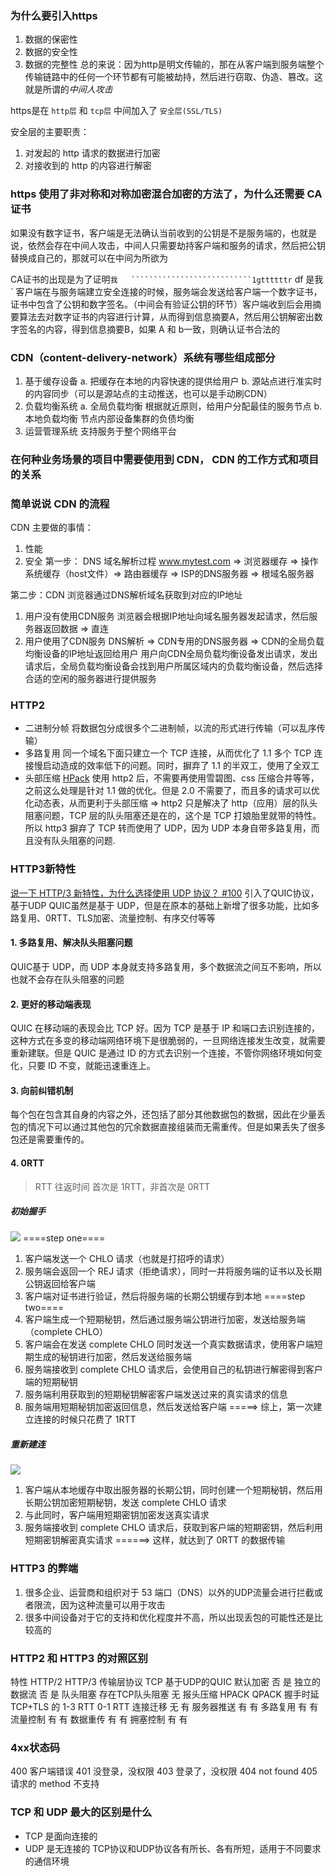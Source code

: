 ### 为什么要引入https
1. 数据的保密性
2. 数据的安全性
3. 数据的完整性
总的来说：因为http是明文传输的，那在从客户端到服务端整个传输链路中的任何一个环节都有可能被劫持，然后进行窃取、伪造、篡改。这就是所谓的*中间人攻击*

https是在 `http层` 和 `tcp层` 中间加入了 `安全层(SSL/TLS)`

安全层的主要职责：
1. 对发起的 http 请求的数据进行加密
2. 对接收到的 http 的内容进行解密

### https 使用了非对称和对称加密混合加密的方法了，为什么还需要 CA证书
如果没有数字证书，客户端是无法确认当前收到的公钥是不是服务端的，也就是说，依然会存在中间人攻击，中间人只需要劫持客户端和服务的请求，然后把公钥替换成自己的，那就可以在中间为所欲为

CA证书的出现是为了证明`我   ```````````````````````````1gttttttr`                   df  是我`
客户端在与服务端建立安全连接的时候，服务端会发送给客户端一个数字证书，证书中包含了公钥和数字签名。（中间会有验证公钥的环节）客户端收到后会用摘要算法去对数字证书的内容进行计算，从而得到信息摘要A，然后用公钥解密出数字签名的内容，得到信息摘要B，如果 A 和 b一致，则确认证书合法的

### CDN（content-delivery-network）系统有哪些组成部分
1. 基于缓存设备
    a. 把缓存在本地的内容快速的提供给用户
    b. 源站点进行准实时的内容同步（可以是源站点的主动推送，也可以是手动刷CDN）
2. 负载均衡系统
    a. 全局负载均衡
        根据就近原则，给用户分配最佳的服务节点
    b. 本地负载均衡
        节点内部设备集群的负债均衡
3. 运营管理系统
    支持服务于整个网络平台

### 在何种业务场景的项目中需要使用到 CDN， CDN 的工作方式和项目的关系

### 简单说说 CDN 的流程
CDN 主要做的事情：
1. 性能
2. 安全
第一步： DNS 域名解析过程
www.mytest.com => 浏览器缓存 => 操作系统缓存（host文件）=> 路由器缓存 => ISP的DNS服务器 => 根域名服务器

第二步：CDN
浏览器通过DNS解析域名获取到对应的IP地址
1. 用户没有使用CDN服务
    浏览器会根据IP地址向域名服务器发起请求，然后服务器返回数据 => 直连
2. 用户使用了CDN服务
    DNS解析 => CDN专用的DNS服务器 => CDN的全局负载均衡设备的IP地址返回给用户
    用户向CDN全局负载均衡设备发出请求，发出请求后，全局负载均衡设备会找到用户所属区域内的负载均衡设备，然后选择合适的空闲的服务器进行提供服务

### HTTP2
- 二进制分帧
    将数据包分成很多个二进制帧，以流的形式进行传输（可以乱序传输）
- 多路复用
    同一个域名下面只建立一个 TCP 连接，从而优化了 1.1 多个 TCP 连接慢启动造成的效率低下的问题。同时，摒弃了 1.1 的半双工，使用了全双工
- 头部压缩 [HPack](http://kapsterio.github.io/test/2021/07/29/hpack-explained.html)
    使用 http2 后，不需要再使用雪碧图、css 压缩合并等等，之前这么处理是针对 1.1 做的优化。但是 2.0 不需要了，而且多的请求可以优化动态表，从而更利于头部压缩
=> http2 只是解决了 http（应用）层的队头阻塞问题，TCP 层的队头阻塞还是在的，这个是 TCP 打娘胎里就带的特性。所以 http3 摒弃了 TCP 转而使用了 UDP，因为 UDP 本身自带多路复用，而且没有队头阻塞的问题.
### HTTP3新特性
[说一下 HTTP/3 新特性，为什么选择使用 UDP 协议？ #100](https://github.com/sisterAn/blog/issues/100)
引入了QUIC协议，基于UDP
QUIC虽然是基于 UDP，但是在原本的基础上新增了很多功能，比如多路复用、0RTT、TLS加密、流量控制、有序交付等等
#### 1. **多路复用、解决队头阻塞问题**
QUIC基于 UDP，而 UDP 本身就支持多路复用，多个数据流之间互不影响，所以也就不会存在队头阻塞的问题

#### 2. 更好的移动端表现
QUIC 在移动端的表现会比 TCP 好。因为 TCP 是基于 IP 和端口去识别连接的，这种方式在多变的移动端网络环境下是很脆弱的，一旦网络连接发生改变，就需要重新建联。但是 QUIC 是通过 ID 的方式去识别一个连接，不管你网络环境如何变化，只要 ID 不变，就能迅速重连上。
#### 3. **向前纠错机制**
每个包在包含其自身的内容之外，还包括了部分其他数据包的数据，因此在少量丢包的情况下可以通过其他包的冗余数据直接组装而无需重传。但是如果丢失了很多包还是需要重传的。
#### 4. 0RTT
> RTT 往返时间
首次是 1RTT，非首次是 0RTT
##### 初始握手
![](./QUIC%E6%8F%A1%E6%89%8B.jpeg)
====step one====
1. 客户端发送一个 CHLO 请求（也就是打招呼的请求）
2. 服务端会返回一个 REJ 请求（拒绝请求），同时一并将服务端的证书以及长期公钥返回给客户端
3. 客户端对证书进行验证，然后将服务端的长期公钥缓存到本地
====step two====
1. 客户端生成一个短期秘钥，然后通过服务端公钥进行加密，发送给服务端（complete CHLO）
2. 客户端会在发送 complete CHLO 同时发送一个真实数据请求，使用客户端短期生成的秘钥进行加密，然后发送给服务端
3. 服务端接收到 complete CHLO 请求后，会使用自己的私钥进行解密得到客户端的短期秘钥
4. 服务端利用获取到的短期秘钥解密客户端发送过来的真实请求的信息
5. 服务端用短期秘钥加密返回信息，然后发送给客户端
=====> 综上，第一次建立连接的时候只花费了 1RTT
##### 重新建连
![](./QUIC%E9%87%8D%E6%96%B0%E8%BF%9E%E6%8E%A5.jpeg)
1. 客户端从本地缓存中取出服务器的长期公钥，同时创建一个短期秘钥，然后用长期公钥加密短期秘钥，发送 complete CHLO 请求
2. 与此同时，客户端用短期密钥加密发送真实请求
3. 服务端接收到 complete CHLO 请求后，获取到客户端的短期密钥，然后利用短期密钥解密真实请求
======> 这样，就达到了 0RTT 的数据传输

### HTTP3 的弊端
1. 很多企业、运营商和组织对于 53 端口（DNS）以外的UDP流量会进行拦截或者限流，因为这种流量可以用于攻击
2. 很多中间设备对于它的支持和优化程度并不高，所以出现丢包的可能性还是比较高的

### HTTP2 和 HTTP3 的对照区别
特性	        HTTP/2	        HTTP/3
传输层协议	      TCP	        基于UDP的QUIC
默认加密	      否	            是
独立的数据流	   否	             是
队头阻塞	   存在TCP队头阻塞	      无
报头压缩	     HPACK	           QPACK
握手时延	 TCP+TLS 的 1-3     RTT	0-1 RTT
连接迁移	      无	            有
服务器推送	       有	            有
多路复用	      有	            有
流量控制	      有	            有
数据重传	      有	            有
拥塞控制	      有	            有

### 4xx状态码
400 客户端错误
401 没登录，没权限
403 登录了，没权限
404 not found
405 请求的 method 不支持

### TCP 和 UDP 最大的区别是什么
- TCP 是面向连接的
- UDP 是无连接的
 TCP协议和UDP协议各有所长、各有所短，适用于不同要求的通信环境